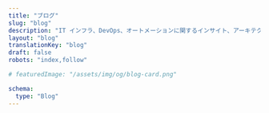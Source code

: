 ```yaml
---
title: "ブログ"
slug: "blog"
description: "IT インフラ、DevOps、オートメーションに関するインサイト、アーキテクチャ、実践的なノート。"
layout: "blog"
translationKey: "blog"
draft: false
robots: "index,follow"

# featuredImage: "/assets/img/og/blog-card.png"

schema:
  type: "Blog"
---
```

